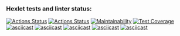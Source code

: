 ### Hexlet tests and linter status:
[![Actions Status](https://github.com/mkolotovich/python-project-50/actions/workflows/hexlet-check.yml/badge.svg)](https://github.com/mkolotovich/python-project-50/actions)
[![Actions Status](https://github.com/mkolotovich/python-project-50/actions/workflows/pyci.yml/badge.svg)](https://github.com/mkolotovich/python-project-50/actions)
[![Maintainability](https://api.codeclimate.com/v1/badges/32707a692daf0a9b9af2/maintainability)](https://codeclimate.com/github/mkolotovich/python-project-50/maintainability)
[![Test Coverage](https://api.codeclimate.com/v1/badges/32707a692daf0a9b9af2/test_coverage)](https://codeclimate.com/github/mkolotovich/python-project-50/test_coverage)
[![asciicast](https://asciinema.org/a/GhSCrX2YvQRZIQlJr9mMJWL4n.svg)](https://asciinema.org/a/GhSCrX2YvQRZIQlJr9mMJWL4n)
[![asciicast](https://asciinema.org/a/Ru97Hh4P4squxSVi6JEboxXjc.svg)](https://asciinema.org/a/Ru97Hh4P4squxSVi6JEboxXjc)
[![asciicast](https://asciinema.org/a/pbmx0bv2FwEHefvNov0PN8CGa.svg)](https://asciinema.org/a/pbmx0bv2FwEHefvNov0PN8CGa)
[![asciicast](https://asciinema.org/a/0JJEciU9AAot4okTcTUI4k7cy.svg)](https://asciinema.org/a/0JJEciU9AAot4okTcTUI4k7cy)
[![asciicast](https://asciinema.org/a/UKvQmtF0TpT2MVlKcob1tfNfk.svg)](https://asciinema.org/a/UKvQmtF0TpT2MVlKcob1tfNfk)